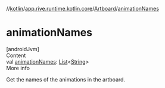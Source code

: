 //[kotlin](../../../index.md)/[app.rive.runtime.kotlin.core](../index.md)/[Artboard](index.md)/[animationNames](animation-names.md)



# animationNames  
[androidJvm]  
Content  
val [animationNames](animation-names.md): [List](https://kotlinlang.org/api/latest/jvm/stdlib/kotlin.collections/-list/index.html)<[String](https://kotlinlang.org/api/latest/jvm/stdlib/kotlin/-string/index.html)>  
More info  


Get the names of the animations in the artboard.

  



